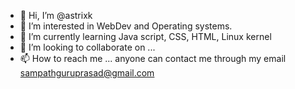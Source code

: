 - 👋 Hi, I’m @astrixk
- 👀 I’m interested in WebDev and Operating systems.  
- 🌱 I’m currently learning Java script, CSS, HTML, Linux kernel
- 💞️ I’m looking to collaborate on ...
- 📫 How to reach me ... anyone can contact me through my email sampathguruprasad@gmail.com

<!---
astrixk/astrixk is a ✨ special ✨ repository because its `README.md` (this file) appears on your GitHub profile.
You can click the Preview link to take a look at your changes.
--->
